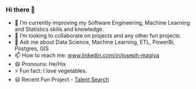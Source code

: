 ### Hi there 👋

<!-- - 🔭 I’m currently working on 100 Days of Python, Machine Learning & APIs. -->
- 🌱 I’m currently improving my Software Engineering, Machine Learning and Statistics skills and knowledge.
- 👯 I’m looking to collaborate on projects and any other fun projects.
- 💬 Ask me about Data Science, Machine Learning, ETL, PowerBi, Postgres, GIS
- 📫 How to reach me: www.linkedin.com/in/joseph-magiya
- 😄 Pronouns: He/His
- ⚡ Fun fact: I love vegetables.
- 😃 Recent Fun Project - [Talent Search](https://talentsearch1.herokuapp.com/)

<!-- - 🤔 I’m looking for help with Mobile App Development -->
